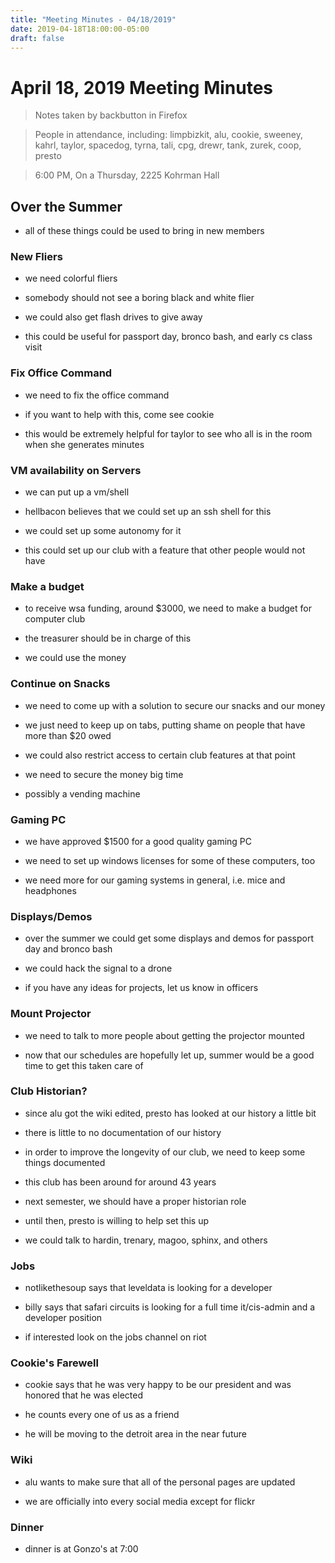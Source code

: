 ```yaml
---
title: "Meeting Minutes - 04/18/2019"
date: 2019-04-18T18:00:00-05:00
draft: false
---
```


# April 18, 2019 Meeting Minutes
> Notes taken by backbutton in Firefox

> People in attendance, including: limpbizkit, alu, cookie, sweeney, kahrl, taylor, spacedog, tyrna, tali, cpg, drewr, tank, zurek, coop, presto

> 6:00 PM, On a Thursday, 2225 Kohrman Hall

## Over the Summer

* all of these things could be used to bring in new members

### New Fliers

* we need colorful fliers

* somebody should not see a boring black and white flier

* we could also get flash drives to give away

* this could be useful for passport day, bronco bash, and early cs class visit

### Fix Office Command

* we need to fix the office command

* if you want to help with this, come see cookie

* this would be extremely helpful for taylor to see who all is in the room when she generates minutes

### VM availability on Servers

* we can put up a vm/shell

* hellbacon believes that we could set up an ssh shell for this

* we could set up some autonomy for it

* this could set up our club with a feature that other people would not have

### Make a budget

* to receive wsa funding, around $3000, we need to make a budget for computer club

* the treasurer should be in charge of this

* we could use the money

### Continue on Snacks

* we need to come up with a solution to secure our snacks and our money

* we just need to keep up on tabs, putting shame on people that have more than $20 owed

* we could also restrict access to certain club features at that point

* we need to secure the money big time

* possibly a vending machine

### Gaming PC

* we have approved $1500 for a good quality gaming PC

* we need to set up windows licenses for some of these computers, too

* we need more for our gaming systems in general, i.e. mice and headphones

### Displays/Demos

* over the summer we could get some displays and demos for passport day and bronco bash

* we could hack the signal to a drone

* if you have any ideas for projects, let us know in officers

### Mount Projector

* we need to talk to more people about getting the projector mounted

* now that our schedules are hopefully let up, summer would be a good time to get this taken care of

### Club Historian?

* since alu got the wiki edited, presto has looked at our history a little bit

* there is little to no documentation of our history

* in order to improve the longevity of our club, we need to keep some things documented

* this club has been around for around 43 years

* next semester, we should have a proper historian role

* until then, presto is willing to help set this up

* we could talk to hardin, trenary, magoo, sphinx, and others

### Jobs

* notlikethesoup  says that leveldata is looking for a developer

* billy says that safari circuits is looking for a full time it/cis-admin and a developer position

* if interested look on the jobs channel on riot

### Cookie's Farewell

* cookie says that he was very happy to be our president and was honored that he was elected

* he counts every one of us as a friend

* he will be moving to the detroit area in the near future

### Wiki

* alu wants to make sure that all of the personal pages are updated

* we are officially into every social media except for flickr

### Dinner

* dinner is at Gonzo's at 7:00

